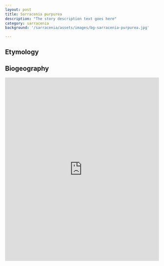 ```yaml
---
layout: post
title: Sarracenia purpurea
description: "The story description text goes here"
category: sarracenia
background: '/sarracenia/assets/images/bg-sarracenia-purpurea.jpg'

---
```



## Etymology


## Biogeography

<iframe src="https://marco-barandun.github.io/cp-resource/sarracenia/assets/maps/Sarracenia_purpurea.html" height="600px" width="100%" style="border:none;"></iframe>

